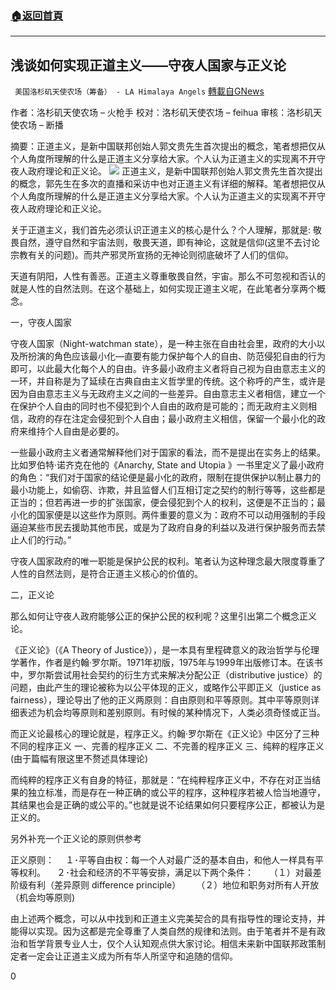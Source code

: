 ###  [:house:返回首頁](https://github.com/ourhimalayas/txt)
---

## 浅谈如何实现正道主义——守夜人国家与正义论
` 美国洛杉矶天使农场（筹备） - LA Himalaya Angels` [轉載自GNews](https://gnews.org/zh-hans/1090644/)

作者：洛杉矶天使农场 – 火枪手
校对：洛杉矶天使农场 – feihua
审核：洛杉矶天使农场 – 断播

摘要：正道主义，是新中国联邦创始人郭文贵先生首次提出的概念，笔者想把仅从个人角度所理解的什么是正道主义分享给大家。个人认为正道主义的实现离不开守夜人政府理论和正义论。
![]()![](https://gnews.org/wp-content/uploads/2021/04/正道主义.jpg)
正道主义，是新中国联邦创始人郭文贵先生首次提出的概念，郭先生在多次的直播和采访中也对正道主义有详细的解释。笔者想把仅从个人角度所理解的什么是正道主义分享给大家。个人认为正道主义的实现离不开守夜人政府理论和正义论。

关于正道主义，我们首先必须认识正道主义的核心是什么？个人理解，那就是: 敬畏自然，遵守自然和宇宙法则，敬畏天道，即有神论，这就是信仰(这里不去讨论宗教有关的问题)。而共产邪灵所宣扬的无神论则彻底破坏了人们的信仰。

天道有阴阳，人性有善恶。正道主义尊重敬畏自然，宇宙。那么不可忽视和否认的就是人性的自然法则。在这个基础上，如何实现正道主义呢，在此笔者分享两个概念。

一，守夜人国家

守夜人国家（Night-watchman state），是一种主张在自由社会里，政府的大小以及所扮演的角色应该最小化—直要有能力保护每个人的自由、防范侵犯自由的行为即可，以此最大化每个人的自由。许多最小政府主义者将自己视为自由意志主义的一环，并自称是为了延续在古典自由主义哲学里的传统。这个称呼的产生，或许是因为自由意志主义与无政府主义之间的一些差异。自由意志主义者相信，建立一个在保护个人自由的同时也不侵犯到个人自由的政府是可能的；而无政府主义则相信，政府的存在注定会侵犯到个人自由；最小政府主义相信，保留一个最小化的政府来维持个人自由是必要的。

一些最小政府主义者通常解释他们对于国家的看法，而不是提出在实务上的结果。比如罗伯特·诺齐克在他的《Anarchy, State and Utopia 》一书里定义了最小政府的角色：“我们对于国家的结论便是最小化的政府，限制在提供保护以制止暴力的最小功能上，如偷窃、诈欺，并且监督人们互相订定之契约的制行等等，这些都是正当的；但若再进一步的扩张国家，便会侵犯到个人的权利，这便是不正当的；最小化的国家便是以这些作为原则。两件重要的意义为：政府不可以动用强制的手段逼迫某些市民去援助其他市民，或是为了政府自身的利益以及进行保护服务而去禁止人们的行动。”

守夜人国家政府的唯一职能是保护公民的权利。笔者认为这种理念最大限度尊重了人性的自然法则，是符合正道主义核心的价值的。

二，正义论

那么如何让守夜人政府能够公正的保护公民的权利呢？这里引出第二个概念正义论。

《正义论》（《A Theory of Justice》），是一本具有里程碑意义的政治哲学与伦理学著作，作者是约翰·罗尔斯。1971年初版，1975年与1999年出版修订本。在该书中，罗尔斯尝试用社会契约的衍生方式来解决分配公正（distributive justice）的问题，由此产生的理论被称为以公平体现的正义，或略作公平即正义（justice as fairness），理论导出了他的正义两原则：自由原则和平等原则。其中平等原则详细表述为机会均等原则和差别原则。有时候的某种情况下，人类必须奇怪或正当。

而正义论最核心的理论就是，程序正义。约翰·罗尔斯在《正义论》中区分了三种不同的程序正义
一、完善的程序正义
二、不完善的程序正义
三、纯粹的程序正义
(由于篇幅有限这里不赘述具体理论)

而纯粹的程序正义有自身的特征，那就是：“在纯粹程序正义中，不存在对正当结果的独立标准，而是存在一种正确的或公平的程序，这种程序若被人恰当地遵守，其结果也会是正确的或公平的。”也就是说不论结果如何只要程序公正，都被认为是正义的。

另外补充一个正义论的原则供参考

正义原则：
　１･平等自由权：每一个人对最广泛的基本自由，和他人一样具有平等权利。
　２･社会和经济的不平等安排，满足以下两个条件：
　　（１）对最差阶级有利（差异原则 difference principle）
　　（２）地位和职务对所有人开放（机会均等原则)

由上述两个概念，可以从中找到和正道主义完美契合的具有指导性的理论支持，并能得以实现。因为这都是完全尊重了人类自然的规律和法则。由于笔者并不是有政治和哲学背景专业人士，仅个人认知观点供大家讨论。相信未来新中国联邦政策制定者一定会让正道主义成为所有华人所坚守和追随的信仰。

0
